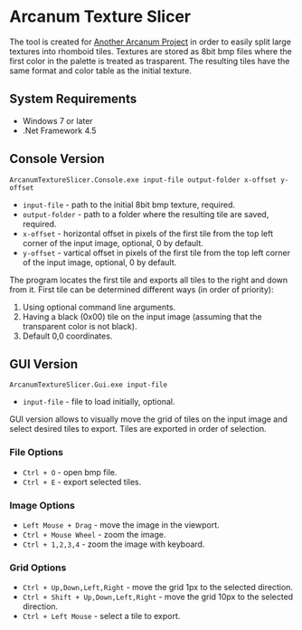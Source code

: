 # Arcanum Texture Slicer

The tool is created for [Another Arcanum Project](https://vk.com/another_arcanum) in order to easily split large textures into rhomboid tiles. Textures are stored as 8bit bmp files where the first color in the palette is treated as trasparent. The resulting tiles have the same format and color table as the initial texture.

## System Requirements
- Windows 7 or later
- .Net Framework 4.5

## Console Version
```
ArcanumTextureSlicer.Console.exe input-file output-folder x-offset y-offset
```
- `input-file` - path to the initial 8bit bmp texture, required.
- `output-folder` - path to a folder where the resulting tile are saved, required.
- `x-offset` - horizontal offset in pixels of the first tile from the top left corner of the input image, optional, 0 by default.
- `y-offset` - vartical offset in pixels of the first tile from the top left corner of the input image, optional, 0 by default.

The program locates the first tile and exports all tiles to the right and down from it. First tile can be determined different ways (in order of priority):

1. Using optional command line arguments.
2. Having a black (0x00) tile on the input image (assuming that the transparent color is not black).
3. Default 0,0 coordinates.

## GUI Version
```
ArcanumTextureSlicer.Gui.exe input-file
```
- `input-file` - file to load initially, optional.

GUI version allows to visually move the grid of tiles on the input image and select desired tiles to export. Tiles are exported in order of selection.

### File Options
- `Ctrl + O` - open bmp file.
- `Ctrl + E` - export selected tiles.

### Image Options
- `Left Mouse + Drag` - move the image in the viewport.
- `Ctrl + Mouse Wheel` - zoom the image.
- `Ctrl + 1,2,3,4` - zoom the image with keyboard.

### Grid Options
- `Ctrl + Up,Down,Left,Right` - move the grid 1px to the selected direction.
- `Ctrl + Shift + Up,Down,Left,Right` - move the grid 10px to the selected direction.
- `Ctrl + Left Mouse` - select a tile to export.
